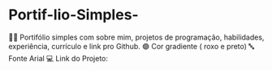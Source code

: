 # Portif-lio-Simples-
🚀✨ Portifólio simples com sobre mim, projetos de programação, habilidades, experiência, currículo e link pro Github.
🟣 Cor gradiente ( roxo e preto) 
🔤 Fonte Arial
💻 Link do Projeto: 

